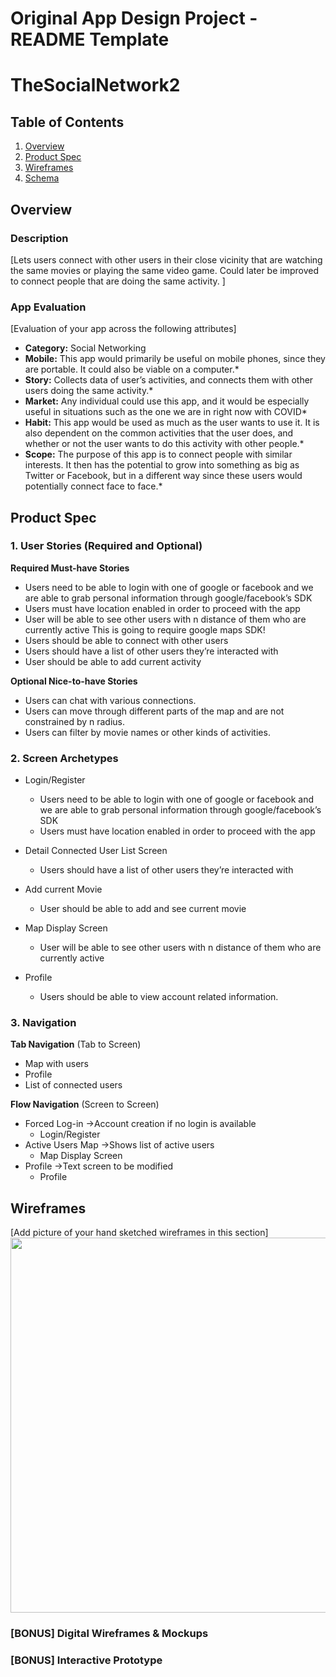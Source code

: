 Original App Design Project - README Template
===

# TheSocialNetwork2

## Table of Contents
1. [Overview](#Overview)
1. [Product Spec](#Product-Spec)
1. [Wireframes](#Wireframes)
2. [Schema](#Schema)

## Overview
### Description
[Lets users connect with other users in their close vicinity that are watching the same movies or playing the same video game. Could later be improved to connect people that are doing the same activity. ]

### App Evaluation
[Evaluation of your app across the following attributes]
- **Category:** Social Networking
- **Mobile:** This app would primarily be useful on mobile phones, since they are portable. It could also be viable on a computer.* 
- **Story:** Collects data of user’s activities, and connects them with other users doing the same activity.*
- **Market:** Any individual could use this app, and it would be especially useful in situations such as the one we are in right now with COVID*
- **Habit:** This app would be used as much as the user wants to use it. It is also dependent on the common activities that the user does, and whether or not the user wants to do this activity with other people.*
- **Scope:** The purpose of this app is to connect people with similar interests. It then has the potential to grow into something as big as Twitter or Facebook, but in a different way since these users would potentially connect face to face.*

## Product Spec

### 1. User Stories (Required and Optional)

**Required Must-have Stories**

* Users need to be able to login with one of google or facebook and we are able to grab personal information through google/facebook’s SDK
* Users must have location enabled in order to proceed with the app
* User will be able to see other users with n distance of them who are currently active
This is going to require google maps SDK!
* Users should be able to connect with other users
* Users should have a list of other users they’re interacted with
* User should be able to add current activity

**Optional Nice-to-have Stories**

* Users can chat with various connections. 
* Users can move through different parts of the map and are not constrained by n radius. 
* Users can filter by movie names or other kinds of activities. 

### 2. Screen Archetypes

* Login/Register
   * Users need to be able to login with one of google or facebook and we are able to grab personal information through google/facebook’s SDK
   * Users must have location enabled in order to proceed with the app

* Detail Connected User List Screen
   * Users should have a list of other users they’re interacted with

* Add current Movie
   * User should be able to add and see current movie

* Map Display Screen
   * User will be able to see other users with n distance of them who are currently active

* Profile
   * Users should be able to view account related information. 

### 3. Navigation

**Tab Navigation** (Tab to Screen)

* Map with users
* Profile
* List of connected users

**Flow Navigation** (Screen to Screen)

* Forced Log-in ->Account creation if no login is available
   * Login/Register
* Active Users Map ->Shows list of active users
   * Map Display Screen
* Profile ->Text screen to be modified
   * Profile

## Wireframes
[Add picture of your hand sketched wireframes in this section]
<img src="YOUR_WIREFRAME_IMAGE_URL" width=600>

### [BONUS] Digital Wireframes & Mockups

### [BONUS] Interactive Prototype
